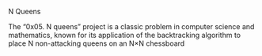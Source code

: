 N Queens

The “0x05. N queens” project is a classic problem in computer science and
mathematics, known for its application of the backtracking algorithm
to place N non-attacking queens on an N×N chessboard

